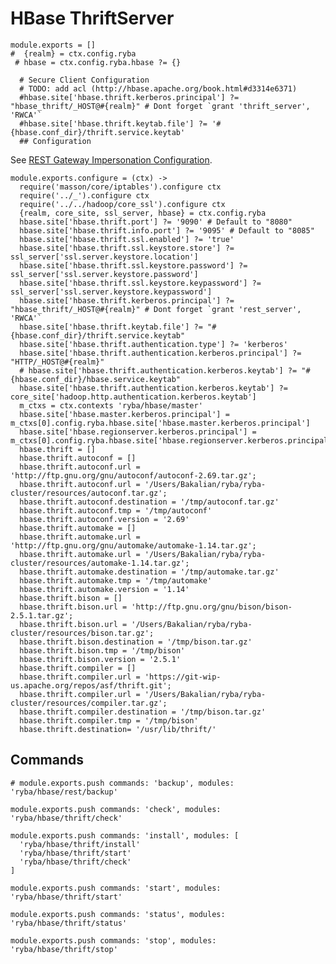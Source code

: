 
# HBase ThriftServer

    module.exports = []      
    #  {realm} = ctx.config.ryba
     # hbase = ctx.config.ryba.hbase ?= {}

      # Secure Client Configuration
      # TODO: add acl (http://hbase.apache.org/book.html#d3314e6371)
      #hbase.site['hbase.thrift.kerberos.principal'] ?= "hbase_thrift/_HOST@#{realm}" # Dont forget `grant 'thrift_server', 'RWCA'`
      #hbase.site['hbase.thrift.keytab.file'] ?= '#{hbase.conf_dir}/thrift.service.keytab'
      ## Configuration

See [REST Gateway Impersonation Configuration][impersonation].

[impersonation]: http://hbase.apache.org/book.html#d3314e6371

    module.exports.configure = (ctx) ->  
      require('masson/core/iptables').configure ctx
      require('../_').configure ctx
      require('../../hadoop/core_ssl').configure ctx
      {realm, core_site, ssl_server, hbase} = ctx.config.ryba
      hbase.site['hbase.thrift.port'] ?= '9090' # Default to "8080"
      hbase.site['hbase.thrift.info.port'] ?= '9095' # Default to "8085"
      hbase.site['hbase.thrift.ssl.enabled'] ?= 'true'
      hbase.site['hbase.thrift.ssl.keystore.store'] ?= ssl_server['ssl.server.keystore.location']
      hbase.site['hbase.thrift.ssl.keystore.password'] ?= ssl_server['ssl.server.keystore.password']
      hbase.site['hbase.thrift.ssl.keystore.keypassword'] ?= ssl_server['ssl.server.keystore.keypassword']
      hbase.site['hbase.thrift.kerberos.principal'] ?= "hbase_thrift/_HOST@#{realm}" # Dont forget `grant 'rest_server', 'RWCA'`
      hbase.site['hbase.thrift.keytab.file'] ?= "#{hbase.conf_dir}/thrift.service.keytab"
      hbase.site['hbase.thrift.authentication.type'] ?= 'kerberos'
      hbase.site['hbase.thrift.authentication.kerberos.principal'] ?= "HTTP/_HOST@#{realm}"
      # hbase.site['hbase.thrift.authentication.kerberos.keytab'] ?= "#{hbase.conf_dir}/hbase.service.keytab"
      hbase.site['hbase.thrift.authentication.kerberos.keytab'] ?= core_site['hadoop.http.authentication.kerberos.keytab']
      m_ctxs = ctx.contexts 'ryba/hbase/master'
      hbase.site['hbase.master.kerberos.principal'] = m_ctxs[0].config.ryba.hbase.site['hbase.master.kerberos.principal']
      hbase.site['hbase.regionserver.kerberos.principal'] = m_ctxs[0].config.ryba.hbase.site['hbase.regionserver.kerberos.principal']
      hbase.thrift = []
      hbase.thrift.autoconf = []
      hbase.thrift.autoconf.url = 'http://ftp.gnu.org/gnu/autoconf/autoconf-2.69.tar.gz';
      hbase.thrift.autoconf.url = '/Users/Bakalian/ryba/ryba-cluster/resources/autoconf.tar.gz';
      hbase.thrift.autoconf.destination = '/tmp/autoconf.tar.gz'
      hbase.thrift.autoconf.tmp = '/tmp/autoconf'
      hbase.thrift.autoconf.version = '2.69'
      hbase.thrift.automake = []
      hbase.thrift.automake.url = 'http://ftp.gnu.org/gnu/automake/automake-1.14.tar.gz';
      hbase.thrift.automake.url = '/Users/Bakalian/ryba/ryba-cluster/resources/automake-1.14.tar.gz';
      hbase.thrift.automake.destination = '/tmp/automake.tar.gz'
      hbase.thrift.automake.tmp = '/tmp/automake'
      hbase.thrift.automake.version = '1.14'
      hbase.thrift.bison = []
      hbase.thrift.bison.url = 'http://ftp.gnu.org/gnu/bison/bison-2.5.1.tar.gz';
      hbase.thrift.bison.url = '/Users/Bakalian/ryba/ryba-cluster/resources/bison.tar.gz';
      hbase.thrift.bison.destination = '/tmp/bison.tar.gz'
      hbase.thrift.bison.tmp = '/tmp/bison'
      hbase.thrift.bison.version = '2.5.1'
      hbase.thrift.compiler = []
      hbase.thrift.compiler.url = 'https://git-wip-us.apache.org/repos/asf/thrift.git';
      hbase.thrift.compiler.url = '/Users/Bakalian/ryba/ryba-cluster/resources/compiler.tar.gz';
      hbase.thrift.compiler.destination = '/tmp/bison.tar.gz'
      hbase.thrift.compiler.tmp = '/tmp/bison'
      hbase.thrift.destination= '/usr/lib/thrift/'

## Commands

    # module.exports.push commands: 'backup', modules: 'ryba/hbase/rest/backup'

    module.exports.push commands: 'check', modules: 'ryba/hbase/thrift/check'

    module.exports.push commands: 'install', modules: [
      'ryba/hbase/thrift/install'
      'ryba/hbase/thrift/start'
      'ryba/hbase/thrift/check'
    ]

    module.exports.push commands: 'start', modules: 'ryba/hbase/thrift/start'

    module.exports.push commands: 'status', modules: 'ryba/hbase/thrift/status'

    module.exports.push commands: 'stop', modules: 'ryba/hbase/thrift/stop'